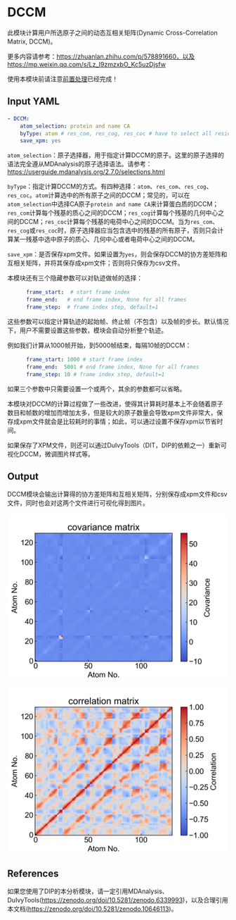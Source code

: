 # DCCM

此模块计算用户所选原子之间的动态互相关矩阵(Dynamic Cross-Correlation Matrix, DCCM)。

更多内容请参考：https://zhuanlan.zhihu.com/p/578891660，以及https://mp.weixin.qq.com/s/Lz_I9zmzxbO_Kc5uzDjsfw

使用本模块前请注意[前置处理](https://duivyprocedures-docs.readthedocs.io/en/latest/Framework.html#id7)已经完成！

## Input YAML

```yaml
- DCCM:
    atom_selection: protein and name CA
    byType: atom # res_com, res_cog, res_coc # have to select all residues atoms
    save_xpm: yes
```

`atom_selection`：原子选择器，用于指定计算DCCM的原子。这里的原子选择的语法完全遵从MDAnalysis的原子选择语法。请参考：https://userguide.mdanalysis.org/2.7.0/selections.html

`byType`：指定计算DCCM的方式。有四种选择：`atom`、`res_com`、`res_cog`、`res_coc`。`atom`计算选中的所有原子之间的DCCM；常见的，可以在`atom_selection`中选择CA原子`protein and name CA`来计算蛋白质的DCCM；`res_com`计算每个残基的质心之间的DCCM；`res_cog`计算每个残基的几何中心之间的DCCM；`res_coc`计算每个残基的电荷中心之间的DCCM。当为`res_com`、`res_cog`或`res_coc`时，原子选择器应当包含选中的残基的所有原子，否则只会计算某一残基中选中原子的质心、几何中心或者电荷中心之间的DCCM。

`save_xpm`：是否保存xpm文件。如果设置为`yes`，则会保存DCCM的协方差矩阵和互相关矩阵，并将其保存成xpm文件；否则将只保存为csv文件。

本模块还有三个隐藏参数可以对轨迹做帧的选择：

```yaml
      frame_start:  # start frame index
      frame_end:   # end frame index, None for all frames
      frame_step:  # frame index step, default=1
```

这些参数可以指定计算轨迹的起始帧、终止帧（不包含）以及帧的步长。默认情况下，用户不需要设置这些参数，模块会自动分析整个轨迹。

例如我们计算从1000帧开始，到5000帧结束，每隔10帧的DCCM：

```yaml
      frame_start: 1000 # start frame index
      frame_end:  5001 # end frame index, None for all frames
      frame_step: 10 # frame index step, default=1
```

如果三个参数中只需要设置一个或两个，其余的参数都可以省略。

本模块对DCCM的计算过程做了一些改进，使得其计算耗时基本上不会随着原子数目和帧数的增加而增加太多，但是较大的原子数量会导致xpm文件非常大，保存成xpm文件就会是比较耗时的事情；如此，可以通过设置不保存xpm以节省时间。

如果保存了XPM文件，则还可以通过DuIvyTools（DIT，DIP的依赖之一）重新可视化DCCM，微调图片样式等。

## Output

DCCM模块会输出计算得的协方差矩阵和互相关矩阵，分别保存成xpm文件和csv文件，同时也会对这两个文件进行可视化得到图片。

![DCCM_covariance](static/DCCM_covariance_matrix.png)

![DCCM](static/DCCM_correlation_matrix.png)

## References

如果您使用了DIP的本分析模块，请一定引用MDAnalysis、DuIvyTools(https://zenodo.org/doi/10.5281/zenodo.6339993)，以及合理引用本文档(https://zenodo.org/doi/10.5281/zenodo.10646113)。

